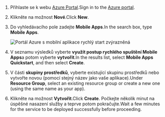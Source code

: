 1. <span data-ttu-id="a282f-101">Přihlaste se k webu [Azure Portal].</span><span class="sxs-lookup"><span data-stu-id="a282f-101">Sign in to the [Azure portal].</span></span>

2. <span data-ttu-id="a282f-102">Klikněte na možnost **Nové**.</span><span class="sxs-lookup"><span data-stu-id="a282f-102">Click **New**.</span></span>

3. <span data-ttu-id="a282f-103">Do vyhledávacího pole zadejte **Mobile Apps**.</span><span class="sxs-lookup"><span data-stu-id="a282f-103">In the search box, type **Mobile Apps**.</span></span>

    ![Portál Azure s mobilní aplikace rychlý start zvýrazněná][quickstart]

4. <span data-ttu-id="a282f-105">V seznamu výsledků vyberte **využít postup rychlého spuštění Mobile Apps**a potom vyberte **vytvořit**.</span><span class="sxs-lookup"><span data-stu-id="a282f-105">In the results list, select **Mobile Apps Quickstart**, and then select **Create**.</span></span>
 
5. <span data-ttu-id="a282f-106">V části **skupiny prostředků**, vyberte existující skupinu prostředků nebo vytvořte novou (pomocí stejný název jako vaše aplikace).</span><span class="sxs-lookup"><span data-stu-id="a282f-106">Under **Resource Group**, select an existing resource group or create a new one (using the same name as your app).</span></span>

6. <span data-ttu-id="a282f-107">Klikněte na možnost **Vytvořit**.</span><span class="sxs-lookup"><span data-stu-id="a282f-107">Click **Create**.</span></span> <span data-ttu-id="a282f-108">Počkejte několik minut na úspěšné nasazení služby a teprve potom pokračujte.</span><span class="sxs-lookup"><span data-stu-id="a282f-108">Wait a few minutes for the service to be deployed successfully before proceeding.</span></span>

<!-- Images. -->
[quickstart]: ./media/app-service-mobile-dotnet-backend-create-new-service/search-mobile-apps-quickstart.png

<!-- URLs. -->
[Azure Portal]: https://portal.azure.com/
